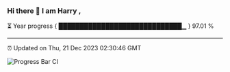 ### Hi there 👋 I am Harry , 

⏳ Year progress { █████████████████████████████▁ } 97.01 %

---

⏰ Updated on Thu, 21 Dec 2023 02:30:46 GMT

![Progress Bar CI](https://github.com/duykhang68/duykhang68/workflows/Progress%20Bar%20CI/badge.svg)
